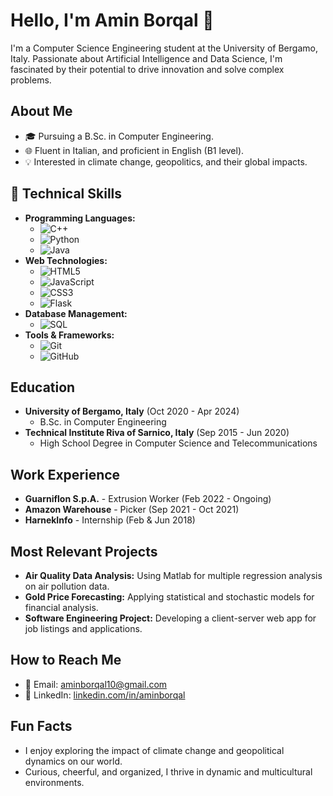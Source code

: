 # Hello, I'm Amin Borqal 👋

I'm a Computer Science Engineering student at the University of Bergamo, Italy. Passionate about Artificial Intelligence and Data Science, I'm fascinated by their potential to drive innovation and solve complex problems.

## About Me
- 🎓 Pursuing a B.Sc. in Computer Engineering.
- 🌐 Fluent in Italian, and proficient in English (B1 level).
- 💡 Interested in climate change, geopolitics, and their global impacts.

## 🚀 Technical Skills
- **Programming Languages:** 
  - ![C++](https://img.shields.io/badge/-C++-00599C?style=flat-square&logo=cplusplus&logoColor=white)
  - ![Python](https://img.shields.io/badge/-Python-3776AB?style=flat-square&logo=python&logoColor=white)
  - ![Java](https://img.shields.io/badge/-Java-007396?style=flat-square&logo=java&logoColor=white)
- **Web Technologies:** 
  - ![HTML5](https://img.shields.io/badge/-HTML5-E34F26?style=flat-square&logo=html5&logoColor=white)
  - ![JavaScript](https://img.shields.io/badge/-JavaScript-F7DF1E?style=flat-square&logo=javascript&logoColor=black)
  - ![CSS3](https://img.shields.io/badge/-CSS3-1572B6?style=flat-square&logo=css3&logoColor=white)
  - ![Flask](https://img.shields.io/badge/-Flask-000000?style=flat-square&logo=flask&logoColor=white)
- **Database Management:**
  - ![SQL](https://img.shields.io/badge/-SQL-4479A1?style=flat-square&logo=mysql&logoColor=white)
- **Tools & Frameworks:** 
  - ![Git](https://img.shields.io/badge/-Git-F05032?style=flat-square&logo=git&logoColor=white)
  - ![GitHub](https://img.shields.io/badge/-GitHub-181717?style=flat-square&logo=github&logoColor=white)
  <!-- Aggiungi qui altri strumenti e framework che usi -->

## Education
- **University of Bergamo, Italy** (Oct 2020 - Apr 2024)
  - B.Sc. in Computer Engineering
- **Technical Institute Riva of Sarnico, Italy** (Sep 2015 - Jun 2020)
  - High School Degree in Computer Science and Telecommunications

## Work Experience
- **Guarniflon S.p.A.** - Extrusion Worker (Feb 2022 - Ongoing)
- **Amazon Warehouse** - Picker (Sep 2021 - Oct 2021)
- **HarnekInfo** - Internship (Feb & Jun 2018)

## Most Relevant Projects
- **Air Quality Data Analysis:** Using Matlab for multiple regression analysis on air pollution data.<!-- [View Repo](#) -->
- **Gold Price Forecasting:** Applying statistical and stochastic models for financial analysis. <!-- [View Repo](#) -->
- **Software Engineering Project:** Developing a client-server web app for job listings and applications. <!-- [View Repo](#) -->

## How to Reach Me
- 📧 Email: aminborqal10@gmail.com
- 🔗 LinkedIn: [linkedin.com/in/aminborqal](https://linkedin.com/in/aminborqal)

## Fun Facts
- I enjoy exploring the impact of climate change and geopolitical dynamics on our world.
- Curious, cheerful, and organized, I thrive in dynamic and multicultural environments.

<!--  ![Amin's GitHub stats](https://github-readme-stats.vercel.app/api?username=aminb00&theme=onedark&show_icons=true) -->




